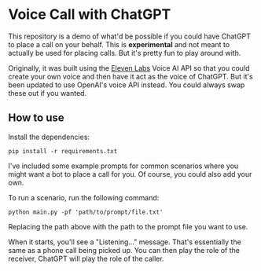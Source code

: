 # Voice Call with ChatGPT

This repository is a demo of what'd be possible if you could have ChatGPT to place a call on your behalf. This is **experimental** and not meant to actually be used for placing calls. But it's pretty fun to play around with.

Originally, it was built using the [Eleven Labs](https://beta.elevenlabs.io/) Voice AI API so that you could create your own voice and then have it act as the voice of ChatGPT. But it's been updated to use OpenAI's voice API instead. You could always swap these out if you wanted.

## How to use

Install the dependencies:

```
pip install -r requirements.txt
```

I've included some example prompts for common scenarios where you might want a bot to place a call for you. Of course, you could also add your own.

To run a scenario, run the following command:

```
python main.py -pf 'path/to/prompt/file.txt'
```

Replacing the path above with the path to the prompt file you want to use.

When it starts, you'll see a "Listening..." message. That's essentially the same as a phone call being picked up. You can then play the role of the receiver, ChatGPT will play the role of the caller.

